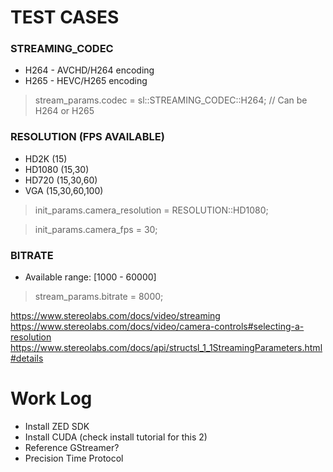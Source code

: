 # TEST CASES

### STREAMING_CODEC
* H264 - AVCHD/H264 encoding 
* H265 - HEVC/H265 encoding 
> stream_params.codec = sl::STREAMING_CODEC::H264; // Can be H264 or H265

### RESOLUTION (FPS AVAILABLE)
* HD2K (15)
* HD1080 (15,30)
* HD720 (15,30,60)
* VGA (15,30,60,100)
> init_params.camera_resolution = RESOLUTION::HD1080;

> init_params.camera_fps = 30;

### BITRATE
* Available range: [1000 - 60000]
> stream_params.bitrate = 8000;

https://www.stereolabs.com/docs/video/streaming
https://www.stereolabs.com/docs/video/camera-controls#selecting-a-resolution
https://www.stereolabs.com/docs/api/structsl_1_1StreamingParameters.html#details

# Work Log
* Install ZED SDK
* Install CUDA (check install tutorial for this 2)
* Reference GStreamer?
* Precision Time Protocol